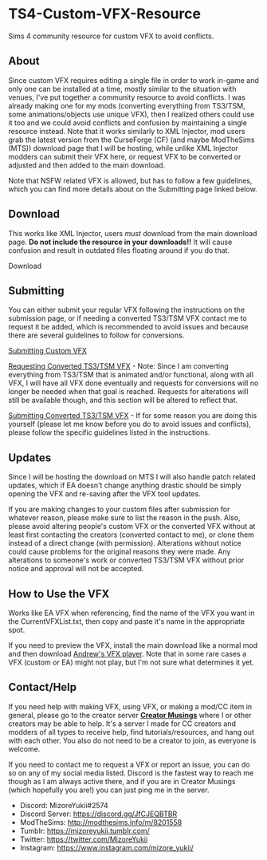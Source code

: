 # TS4-Custom-VFX-Resource
Sims 4 community resource for custom VFX to avoid conflicts.

## About
Since custom VFX requires editing a single file in order to work in-game and only one can be installed at a time, mostly similar to the situation with venues, I've put together a community resource to avoid conflicts. I was already making one for my mods (converting everything from TS3/TSM, some animations/objects use unique VFX), then I realized others could use it too and we could avoid conflicts and confusion by maintaining a single resource instead. Note that it works similarly to XML Injector, mod users grab the latest version from the CurseForge (CF) (and maybe ModTheSims (MTS)) download page that I will be hosting, while unlike XML Injector modders can submit their VFX here, or request VFX to be converted or adjusted and then added to the main download.


Note that NSFW related VFX is allowed, but has to follow a few guidelines, which you can find more details about on the Submitting page linked below.

## Download
This works like XML Injector, users _must_ download from the main download page. **Do not include the resource in your downloads!!** It will cause confusion and result in outdated files floating around if you do that.

Download

## Submitting
You can either submit your regular VFX following the instructions on the submission page, or if needing a converted TS3/TSM VFX contact me to request it be added, which is recommended to avoid issues and because there are several guidelines to follow for conversions.

[Submitting Custom VFX](https://github.com/MizoreYukii/TS4-Custom-VFX-Resource/wiki/Submitting-Custom-VFX)

[Requesting Converted TS3/TSM VFX](https://github.com/MizoreYukii/TS4-Custom-VFX-Resource/wiki/Requesting-Converted-TS3-TSM-VFX) - Note: Since I am converting everything from TS3/TSM that is animated and/or functional, along with all VFX, I will have all VFX done eventually and requests for conversions will no longer be needed when that goal is reached. Requests for alterations will still be available though, and this section will be altered to reflect that.

[Submitting Converted TS3/TSM VFX](https://github.com/MizoreYukii/TS4-Custom-VFX-Resource/wiki/Submitting-Converted-TS3-or-TSM-VFX) - If for some reason you are doing this yourself (please let me know before you do to avoid issues and conflicts), please follow the specific guidelines listed in the instructions.

## Updates
Since I will be hosting the download on MTS I will also handle patch related updates, which if EA doesn't change anything drastic should be simply opening the VFX and re-saving after the VFX tool updates.

If you are making changes to your custom files after submission for whatever reason, please make sure to list the reason in the push. Also, please avoid altering people's custom VFX or the converted VFX without at least first contacting the creators (converted contact to me), or clone them instead of a direct change (with permission). Alterations without notice could cause problems for the original reasons they were made. Any alterations to someone's work or converted TS3/TSM VFX without prior notice and approval will not be accepted.

## How to Use the VFX
Works like EA VFX when referencing, find the name of the VFX you want in the CurrentVFXList.txt, then copy and paste it's name in the appropriate spot.

If you need to preview the VFX, install the main download like a normal mod and then download [Andrew's VFX player](https://sims4studio.com/post/43316). Note that in some rare cases a VFX (custom or EA) might not play, but I'm not sure what determines it yet.

## Contact/Help
If you need help with making VFX, using VFX, or making a mod/CC item in general, please go to the creator server **[Creator Musings](https://discord.gg/qxz5Kn5)** where I or other creators may be able to help. It's a server I made for CC creators and modders of all types to receive help, find tutorials/resources, and hang out with each other. You also do not need to be a creator to join, as everyone is welcome.

If you need to contact me to request a VFX or report an issue, you can do so on any of my social media listed. Discord is the fastest way to reach me though as I am always active there, and if you are in Creator Musings (which hopefully you are!) you can just ping me in the server.
- Discord: MizoreYukii#2574
- Discord Server: https://discord.gg/JfCJEQBTBR
- ModTheSims: http://modthesims.info/m/8201558
- Tumblr: https://mizoreyukii.tumblr.com/
- Twitter: https://twitter.com/MizoreYukii
- Instagram: https://www.instagram.com/mizore_yukii/
